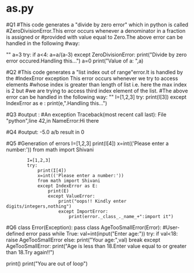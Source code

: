 # as.py
#Q1
#This code generates a "divide by zero error" which in python is called
#ZeroDivisionError.This error occurs whenever a denominator in a fraction is assigned or
#provided with value equal to Zero.The above error can be handled in the following
#way:

""
a=3
try:
    if a<4:
        a=a/(a-3)
        except ZeroDivisionError:
            print("Divide by zero error occured.Handling this...")
            a=0
            print("Value of a: ",a)


#Q2
#This code generates a "list index out of range"error.It is handled by the
#IndexError exception This error occurs whenever we try to access elements
#whose index is greater than length of list i.e. here the max index is 2 but
#we are trying to access third index element of the list.
#The above error can be handled in the following way:
""
I=[1,2,3]
try:
    print(I[3])
    except IndexError as e :
        print(e,".Handling this...")

#Q3
#output :
        #An exception
        Traceback(most recent call last):
            File "python",line 42,in<module>
            NameError:Hi there


#Q4
            #output:
            -5.0
            a/b result in 0



#Q5
            #Generation of errors
            I=[1,2,3]
            print(I[4]) 
            x=int(('Please enter a number:'))
            from math import Shivani

            I=[1,2,3]
            try:
                print(I[4])
                x=int(('Please enter a number:'))
                from math import Shivani
                except IndexError as E:
                    print(E)
                    except ValueError:
                        print("oops!! Kindly enter digits/integers,nothing")
                        except ImportError:
                            print(error._class_._name_+":import it")


#Q6
class Error(Exception):
    pass
class AgeTooSmallError(Error):
    #User-defined error
    pass
while True:
    val=int(input("Enter age:"))
    try:
        if val<18:
            raise AgeTooSmallError
                else:
                    print("Your age:",val)
                    break
                except AgeTooSmallError:
                    print("Age is less than 18.Enter value equal to or greater than 18.Try again!!")

print()
print("You are out of loop")
            
            
 
